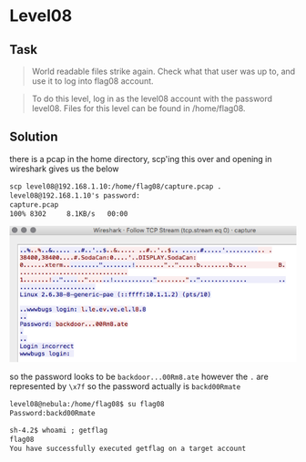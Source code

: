 # Level08

## Task

>World readable files strike again. Check what that user was up to, and use it to log into flag08 account.

>To do this level, log in as the level08 account with the password level08. Files for this level can be found in /home/flag08.

## Solution

there is a pcap in the home directory, scp'ing this over and opening in wireshark gives us the below

```
scp level08@192.168.1.10:/home/flag08/capture.pcap .
level08@192.168.1.10's password:
capture.pcap                                                                         100% 8302     8.1KB/s   00:00
```

![](tcpstream.png)

so the password looks to be `backdoor...00Rm8.ate` however the `.` are represented by `\x7f` so the password actually is `backd00Rmate`

```
level08@nebula:/home/flag08$ su flag08
Password:backd00Rmate
```

```
sh-4.2$ whoami ; getflag
flag08
You have successfully executed getflag on a target account
```

